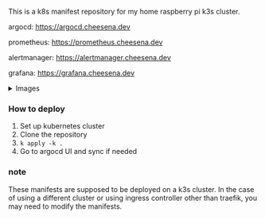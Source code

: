 This is a k8s manifest repository for my home raspberry pi k3s cluster.

argocd: https://argocd.cheesena.dev

prometheus: https://prometheus.cheesena.dev

alertmanager: https://alertmanager.cheesena.dev

grafana: https://grafana.cheesena.dev

<details>

<summary>Images</summary>

![argocd](./images/argocd.png)

![grafana](./images/grafana.png)

</details>

### How to deploy

1. Set up kubernetes cluster
2. Clone the repository
3. `k apply -k .`
4. Go to argocd UI and sync if needed

### note

These manifests are supposed to be deployed on a k3s cluster.
In the case of using a different cluster or using ingress controller other than traefik, you may need to modify the manifests.
